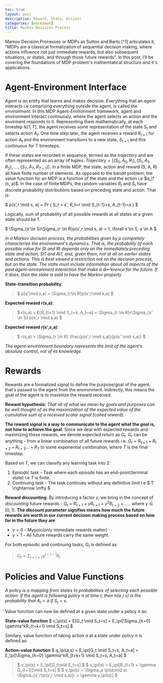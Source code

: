 ```yaml
---
toc: true
layout: post
description: Reward, State, Action!
categories: [markdown]
title: Markov Decision Process
---
```

Markov Decision Processes or MDPs as Sutton and Barto [^1] articulates it, "MDPs are a classical formalization of sequential decision making, where actions influence not just immediate rewards, but also subsequent situations, or states, and through those future rewards". In this post, I'll be covering the foundations of MDP problem's mathemtatical structure and it's applications.

# Agent-Environment Interface
*Agent* is an entity that learns and makes decision. Everything that an *agent* interacts i.e comprising everything outside the agent, is called the *environment*. In this MDP Agent-Environment framework, agent and environment interact continuosly, where the agent selects an action and the envirment responds to it. Representing them mathematically, at each timestep $t \epsilon [1, T]$, the agent receives some representation of the state $S_t$ and selects action $A_t$. One time step later, the agent receives a reward $R_{t+1}$ for action $A_t$ and the environment transitions to a new state, $S_{t+1}$ and this continuous for T timesteps.

If these states are recorded in sequence, termed as the *trajectory* and are often represented as an array of tuples. $Trajectory = [(S_0, A_0, R_1), (S_1, A_1, R_2), ...., (S_T, A_T, R_{T+1})]$. In a finite MDP, the state, action and reward (S, A, R) all have finite number of elements. As opposed to the bandit problem, the value function for an MDP is a function of the state and the action i.e $q_\*(s, a)$. In the case of finite MDPs, the random variables $R_t$ and $S_t$ have discrete probability distributions based on preceding state and action. That is:

$ p(s',r \mid s, a) = Pr \{ S_t = s', R_t=r \mid S_{t-1}=s, A_{t-1}=a \} $

Logically, sum of probability of all possible rewards at all states at a given state should be 1. 

$ \Sigma_{s'\in S}\Sigma_{r \in R}p(s',r \mid s, a) = 1,  \forall s \in S, a \in A $

*In a Markov decision process, the probabilities given by p completely characterize the environment's dynamics. That is, the probability of each possible value for St and Rt depends only on the immediately preceding state and action, St 1 and At 1, and, given them, not at all on earlier states and actions. This is best viewed a restriction not on the decision process, but on the state. The state must include information about all aspects of the past agent–environment interaction that make a di↵erence for the future. If it does, then the state is said to have the Markov property*

__State-transition probability__: 
> $ p(s'\\mid s,a) = \Sigma_{r\in R}p(s',r\\mid s,a) $

__Expected reward r(s,a)__: 
> $ r(s,a) = E[R_{t+1} \mid S_t=s, A_t=a] = \Sigma_{r \in R}r\Sigma_{s' \in S} p(s',r \mid s,a) $

__Expected reward r(s',s,a)__:
> $ r(s,a) = \Sigma_{r \in R} \frac{p(s',r \mid s,a)}{p(s' \mid s,a)} $

*The agent–environment boundary represents the limit of the agent's absolute control, not of its knowledge.*

# Rewards
Rewards are a formalized signal to define the purpose/goal of the agent, that's passed to the agent from the environment. Indirectly, this means the goal of the agent is to maximize the reward received.

__Reward hypothesis__: *That all of what we mean by goals and purposes can be well thought of as the maximization of the expected value of the cumulative sum of a received scalar signal (called reward).*

__The reward signal is a way to communicate to the agent what the goal is, not how to achieve the goal__. Since we deal with expected rewards and maximizing these rewards, we denote *expected return* as $G_t$. $G_t$ can be anything - from a linear combination of all future rewards i.e. $G_t = R_{t+1} + R_{t+2} + R_{t+3} ... + R_{T}$ to some exponential combination, where $T$ is the final timestep.

Based on $T$, we can classify any learning task into 2:
1. Episodic task - Task where each *episode* has an end-point(terminal state) i.e $T$ is finite.
2. Continuing task - The task continues without any definitive limit i.e $ T \rightarrow \infty $

__Reward discounting__: By introducing a factor $\gamma$, we bring in the concept of *discounting* future rewards - $G_t = R_{t+1} + \gamma R_{t+1} + \gamma^2 R_{t+2} + .....$ where $\gamma \in [0, 1)$.
__The discount parameter signifies means how much the future rewards are worth in our current decision making process based on how far in the future they are__
* $\gamma = 0$ - Mypoic(only immediate rewards matter)
* $\gamma = 1$ - All future rewards carry the same weight.

For both episodic and continuing tasks, $G_t$ is defined as: 

> $G_t = \Sigma_{i=t+1} \gamma^{i-t-1}R_i$

# Policies and Value Functions
*A policy is a mapping from states to probabilities of selecting each possible action. If the agent is following policy $\pi$ at time t, then $\pi(a\mid s)$ is the probability that $A_t = a$ if $S_t = s$*.

Value function can now be defined at a given state under a policy $\pi$ as:

__State-value function__ $ v_\pi(s) = E[G_t \mid S_t=s] = E_\pi[\Sigma_{k=0} \gamma^kR_{t+k+1} \mid S_t=s] $

Similary, value function of taking action $a$ at a state under policy $\pi$ is defined as:

__Action-value function__ $ q_\pi(a,s) = E_\pi[G_t \mid S_t=s, A_t=a] = E_\pi[\Sigma_{k=0} \gamma^kR_{t+k+1} \mid S_t=s, A_t=a] $


>$ v_\pi(s) = E_\pi[G_t\mid S_t=s] $
>$ v_\pi(s) = E_\pi[R_{t+1} + \gamma G_{t+1}]\mid S_t=s] $
>$ v_\pi(s) = \Sigma_a \pi(a\mid s) \Sigma_{s',r}p(s',r \mid s,a)[r + \gamma v_\pi(s)] $